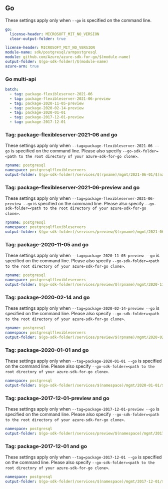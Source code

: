 ## Go

These settings apply only when `--go` is specified on the command line.

``` yaml $(go) && !$(track2)
go:
  license-header: MICROSOFT_MIT_NO_VERSION
  clear-output-folder: true
```

``` yaml $(go) && $(track2)
license-header: MICROSOFT_MIT_NO_VERSION
module-name: sdk/postgresql/armpostgresql
module: github.com/Azure/azure-sdk-for-go/$(module-name)
output-folder: $(go-sdk-folder)/$(module-name)
azure-arm: true
```

### Go multi-api

``` yaml $(go) && $(multiapi)
batch:
  - tag: package-flexibleserver-2021-06
  - tag: package-flexibleserver-2021-06-preview
  - tag: package-2020-11-05-preview
  - tag: package-2020-02-14-preview
  - tag: package-2020-01-01
  - tag: package-2017-12-01-preview
  - tag: package-2017-12-01
```

### Tag: package-flexibleserver-2021-06 and go

These settings apply only when `--tag=package-flexibleserver-2021-06 --go` is specified on the command line.
Please also specify `--go-sdk-folder=<path to the root directory of your azure-sdk-for-go clone>`.

``` yaml $(tag) == 'package-flexibleserver-2021-06' && $(go)
rpname: postgresql
namespace: postgresqlflexibleservers
output-folder: $(go-sdk-folder)/services/$(rpname)/mgmt/2021-06-01/$(namespace)
```

### Tag: package-flexibleserver-2021-06-preview and go

These settings apply only when `--tag=package-flexibleserver-2021-06-preview --go` is specified on the command line.
Please also specify `--go-sdk-folder=<path to the root directory of your azure-sdk-for-go clone>`.

``` yaml $(tag) == 'package-flexibleserver-2021-06-preview' && $(go)
rpname: postgresql
namespace: postgresqlflexibleservers
output-folder: $(go-sdk-folder)/services/preview/$(rpname)/mgmt/2021-06-01-preview/$(namespace)
```

### Tag: package-2020-11-05 and go

These settings apply only when `--tag=package-2020-11-05-preview --go` is specified on the command line.
Please also specify `--go-sdk-folder=<path to the root directory of your azure-sdk-for-go clone>`.

``` yaml $(tag) == 'package-2020-11-05-preview' && $(go)
rpname: postgresql
namespace: postgresqlflexibleservers
output-folder: $(go-sdk-folder)/services/preview/$(rpname)/mgmt/2020-11-05-preview/$(namespace)
```

### Tag: package-2020-02-14 and go

These settings apply only when `--tag=package-2020-02-14-preview --go` is specified on the command line.
Please also specify `--go-sdk-folder=<path to the root directory of your azure-sdk-for-go clone>`.

``` yaml $(tag) == 'package-2020-02-14-preview' && $(go)
rpname: postgresql
namespace: postgresqlflexibleservers
output-folder: $(go-sdk-folder)/services/preview/$(rpname)/mgmt/2020-02-14-preview/$(namespace)
```

### Tag: package-2020-01-01 and go

These settings apply only when `--tag=package-2020-01-01 --go` is specified on the command line.
Please also specify `--go-sdk-folder=<path to the root directory of your azure-sdk-for-go clone>`.

``` yaml $(tag) == 'package-2020-01-01' && $(go)
namespace: postgresql
output-folder: $(go-sdk-folder)/services/$(namespace)/mgmt/2020-01-01/$(namespace)
```

### Tag: package-2017-12-01-preview and go

These settings apply only when `--tag=package-2017-12-01-preview --go` is specified on the command line.
Please also specify `--go-sdk-folder=<path to the root directory of your azure-sdk-for-go clone>`.

``` yaml $(tag) == 'package-2017-12-01-preview' && $(go)
namespace: postgresql
output-folder: $(go-sdk-folder)/services/preview/$(namespace)/mgmt/2017-12-01-preview/$(namespace)
```

### Tag: package-2017-12-01 and go

These settings apply only when `--tag=package-2017-12-01 --go` is specified on the command line.
Please also specify `--go-sdk-folder=<path to the root directory of your azure-sdk-for-go clone>`.

``` yaml $(tag) == 'package-2017-12-01' && $(go)
namespace: postgresql
output-folder: $(go-sdk-folder)/services/$(namespace)/mgmt/2017-12-01/$(namespace)
```